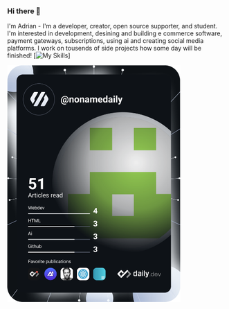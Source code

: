 ### Hi there 👋

<!--
**driver005/driver005** is a ✨ _special_ ✨ repository because its `README.md` (this file) appears on your GitHub profile.

Here are some ideas to get you started:

- 🔭 I’m currently working on ...
- 🌱 I’m currently learning ...
- 👯 I’m looking to collaborate on ...
- 🤔 I’m looking for help with ...
- 💬 Ask me about ...
- 📫 How to reach me: ...
- 😄 Pronouns: ...
- ⚡ Fun fact: ...
-->

I'm Adrian - I'm a developer, creator, open source supporter, and student. I'm interested in development, desining and building e commerce software, payment gateways, subscriptions, using ai and creating social media platforms. I work on tousends of side projects how some day will be finished!
[![My Skills](https://skillicons.dev/icons?i=js,html,css,java,nodejs,figma,react,flutter,blender,go,rust,ai,nextjs,nodejs,redis,tailwind,threejs,vscode)]

<a href="https://app.daily.dev/DailyDevTips"><img src="https://github.com/driver005/driver005/blob/master/devcard.svg" width="400" alt="Chris Bongers's Dev Card"/></a>
